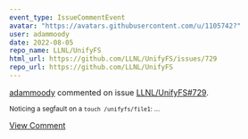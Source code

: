 ```yaml
---
event_type: IssueCommentEvent
avatar: "https://avatars.githubusercontent.com/u/1105742?"
user: adammoody
date: 2022-08-05
repo_name: LLNL/UnifyFS
html_url: https://github.com/LLNL/UnifyFS/issues/729
repo_url: https://github.com/LLNL/UnifyFS
---
```


<a href='https://github.com/adammoody' target='_blank'>adammoody</a> commented on issue <a href='https://github.com/LLNL/UnifyFS/issues/729' target='_blank'>LLNL/UnifyFS#729</a>.

<small>Noticing a segfault on a ``touch /unifyfs/file1``:...</small>

<a href='https://github.com/LLNL/UnifyFS/issues/729' target='_blank'>View Comment</a>